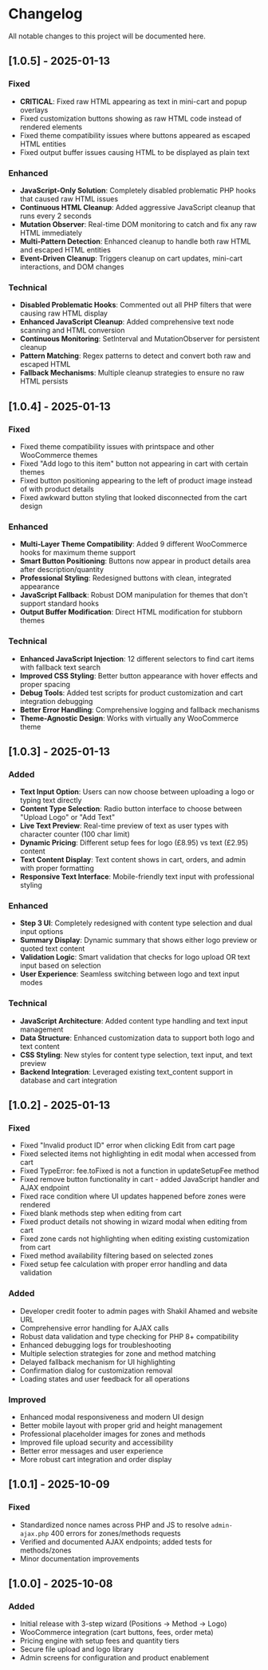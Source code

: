 # Changelog

All notable changes to this project will be documented here.

## [1.0.5] - 2025-01-13
### Fixed
- **CRITICAL**: Fixed raw HTML appearing as text in mini-cart and popup overlays
- Fixed customization buttons showing as raw HTML code instead of rendered elements
- Fixed theme compatibility issues where buttons appeared as escaped HTML entities
- Fixed output buffer issues causing HTML to be displayed as plain text

### Enhanced
- **JavaScript-Only Solution**: Completely disabled problematic PHP hooks that caused raw HTML issues
- **Continuous HTML Cleanup**: Added aggressive JavaScript cleanup that runs every 2 seconds
- **Mutation Observer**: Real-time DOM monitoring to catch and fix any raw HTML immediately
- **Multi-Pattern Detection**: Enhanced cleanup to handle both raw HTML and escaped HTML entities
- **Event-Driven Cleanup**: Triggers cleanup on cart updates, mini-cart interactions, and DOM changes

### Technical
- **Disabled Problematic Hooks**: Commented out all PHP filters that were causing raw HTML display
- **Enhanced JavaScript Cleanup**: Added comprehensive text node scanning and HTML conversion
- **Continuous Monitoring**: SetInterval and MutationObserver for persistent cleanup
- **Pattern Matching**: Regex patterns to detect and convert both raw and escaped HTML
- **Fallback Mechanisms**: Multiple cleanup strategies to ensure no raw HTML persists

## [1.0.4] - 2025-01-13
### Fixed
- Fixed theme compatibility issues with printspace and other WooCommerce themes
- Fixed "Add logo to this item" button not appearing in cart with certain themes
- Fixed button positioning appearing to the left of product image instead of with product details
- Fixed awkward button styling that looked disconnected from the cart design

### Enhanced
- **Multi-Layer Theme Compatibility**: Added 9 different WooCommerce hooks for maximum theme support
- **Smart Button Positioning**: Buttons now appear in product details area after description/quantity
- **Professional Styling**: Redesigned buttons with clean, integrated appearance
- **JavaScript Fallback**: Robust DOM manipulation for themes that don't support standard hooks
- **Output Buffer Modification**: Direct HTML modification for stubborn themes

### Technical
- **Enhanced JavaScript Injection**: 12 different selectors to find cart items with fallback text search
- **Improved CSS Styling**: Better button appearance with hover effects and proper spacing
- **Debug Tools**: Added test scripts for product customization and cart integration debugging
- **Better Error Handling**: Comprehensive logging and fallback mechanisms
- **Theme-Agnostic Design**: Works with virtually any WooCommerce theme

## [1.0.3] - 2025-01-13
### Added
- **Text Input Option**: Users can now choose between uploading a logo or typing text directly
- **Content Type Selection**: Radio button interface to choose between "Upload Logo" or "Add Text"
- **Live Text Preview**: Real-time preview of text as user types with character counter (100 char limit)
- **Dynamic Pricing**: Different setup fees for logo (£8.95) vs text (£2.95) content
- **Text Content Display**: Text content shows in cart, orders, and admin with proper formatting
- **Responsive Text Interface**: Mobile-friendly text input with professional styling

### Enhanced
- **Step 3 UI**: Completely redesigned with content type selection and dual input options
- **Summary Display**: Dynamic summary that shows either logo preview or quoted text content
- **Validation Logic**: Smart validation that checks for logo upload OR text input based on selection
- **User Experience**: Seamless switching between logo and text input modes

### Technical
- **JavaScript Architecture**: Added content type handling and text input management
- **Data Structure**: Enhanced customization data to support both logo and text content
- **CSS Styling**: New styles for content type selection, text input, and text preview
- **Backend Integration**: Leveraged existing text_content support in database and cart integration

## [1.0.2] - 2025-01-13
### Fixed
- Fixed "Invalid product ID" error when clicking Edit from cart page
- Fixed selected items not highlighting in edit modal when accessed from cart
- Fixed TypeError: fee.toFixed is not a function in updateSetupFee method
- Fixed remove button functionality in cart - added JavaScript handler and AJAX endpoint
- Fixed race condition where UI updates happened before zones were rendered
- Fixed blank methods step when editing from cart
- Fixed product details not showing in wizard modal when editing from cart
- Fixed zone cards not highlighting when editing existing customization from cart
- Fixed method availability filtering based on selected zones
- Fixed setup fee calculation with proper error handling and data validation

### Added
- Developer credit footer to admin pages with Shakil Ahamed and website URL
- Comprehensive error handling for AJAX calls
- Robust data validation and type checking for PHP 8+ compatibility
- Enhanced debugging logs for troubleshooting
- Multiple selection strategies for zone and method matching
- Delayed fallback mechanism for UI highlighting
- Confirmation dialog for customization removal
- Loading states and user feedback for all operations

### Improved
- Enhanced modal responsiveness and modern UI design
- Better mobile layout with proper grid and height management
- Professional placeholder images for zones and methods
- Improved file upload security and accessibility
- Better error messages and user experience
- More robust cart integration and order display

## [1.0.1] - 2025-10-09
### Fixed
- Standardized nonce names across PHP and JS to resolve `admin-ajax.php` 400 errors for zones/methods requests
- Verified and documented AJAX endpoints; added tests for methods/zones
- Minor documentation improvements

## [1.0.0] - 2025-10-08
### Added
- Initial release with 3-step wizard (Positions → Method → Logo)
- WooCommerce integration (cart buttons, fees, order meta)
- Pricing engine with setup fees and quantity tiers
- Secure file upload and logo library
- Admin screens for configuration and product enablement

